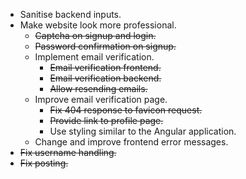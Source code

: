 * Sanitise backend inputs.
* Make website look more professional.
    * ~~Captcha on signup and login.~~
    * ~~Password confirmation on signup.~~
    * Implement email verification.
        * ~~Email verification frontend.~~
        * ~~Email verification backend.~~
        * ~~Allow resending emails.~~
    * Improve email verification page.
        * ~~Fix 404 response to favicon request.~~
        * ~~Provide link to profile page.~~
        * Use styling similar to the Angular application.
    * Change and improve frontend error messages.
* ~~Fix username handling.~~
* ~~Fix posting.~~
